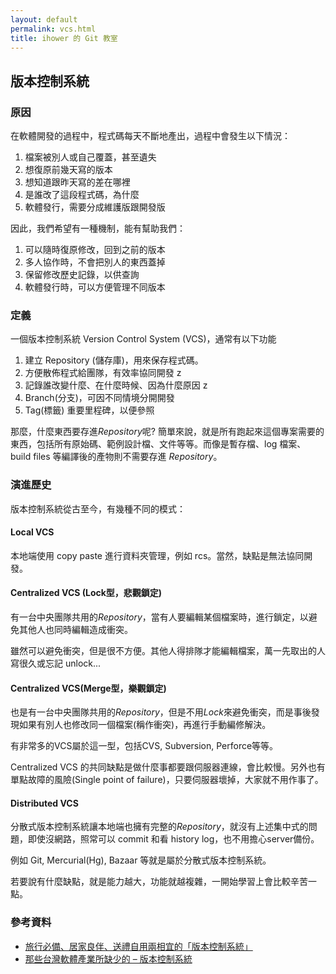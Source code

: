 ```yaml
---
layout: default
permalink: vcs.html
title: ihower 的 Git 教室
---
```


## 版本控制系統

### 原因

在軟體開發的過程中，程式碼每天不斷地產出，過程中會發生以下情況：

1. 檔案被別人或自己覆蓋，甚至遺失2. 想復原前幾天寫的版本3. 想知道跟昨天寫的差在哪裡4. 是誰改了這段程式碼，為什麼5. 軟體發行，需要分成維護版跟開發版

因此，我們希望有一種機制，能有幫助我們：1. 可以隨時復原修改，回到之前的版本2. 多人協作時，不會把別人的東西蓋掉3. 保留修改歷史記錄，以供查詢4. 軟體發行時，可以方便管理不同版本

### 定義

一個版本控制系統 Version Control System (VCS)，通常有以下功能

1. 建立 Repository (儲存庫)，用來保存程式碼。
2. 方便散佈程式給團隊，有效率協同開發 z
3. 記錄誰改變什麼、在什麼時候、因為什麼原因 z
4. Branch(分支)，可因不同情境分開開發
5. Tag(標籤) 重要里程碑，以便參照

那麼，什麼東西要存進*Repository*呢? 簡單來說，就是所有跑起來這個專案需要的東西，包括所有原始碼、範例設計檔、文件等等。而像是暫存檔、log 檔案、build files 等編譯後的產物則不需要存進 *Repository*。

### 演進歷史

版本控制系統從古至今，有幾種不同的模式：

#### Local VCS

本地端使用 copy paste 進行資料夾管理，例如 rcs。當然，缺點是無法協同開發。

#### Centralized VCS (Lock型，悲觀鎖定)  

有一台中央團隊共用的*Repository*，當有人要編輯某個檔案時，進行鎖定，以避免其他人也同時編輯造成衝突。

雖然可以避免衝突，但是很不方便。其他人得排隊才能編輯檔案，萬一先取出的人寫很久或忘記 unlock...

#### Centralized VCS(Merge型，樂觀鎖定) 也是有一台中央團隊共用的*Repository*，但是不用*Lock*來避免衝突，而是事後發現如果有別人也修改同一個檔案(稱作衝突)，再進行手動編修解決。
有非常多的VCS屬於這一型，包括CVS, Subversion, Perforce等等。

Centralized VCS 的共同缺點是做什麼事都要跟伺服器連線，會比較慢。另外也有單點故障的風險(Single point of failure)，只要伺服器壞掉，大家就不用作事了。

#### Distributed VCS

分散式版本控制系統讓本地端也擁有完整的*Repository*，就沒有上述集中式的問題，即使沒網路，照常可以 commit 和看 history log，也不用擔心server備份。
例如 Git, Mercurial(Hg), Bazaar 等就是屬於分散式版本控制系統。

若要說有什麼缺點，就是能力越大，功能就越複雜，一開始學習上會比較辛苦一點。

### 參考資料

* [旅行必備、居家良伴、送禮自用兩相宜的「版本控制系統」](http://jedi.org/blog/archives/004784.html)* [那些台灣軟體產業所缺少的 – 版本控制系統](http://blog.ez2learn.com/2011/10/20/taiwan-software-lacking-of-vcs/)